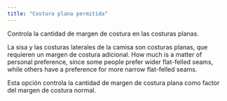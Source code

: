 ```yaml
---
title: "Costura plana permitida"
---
```


Controla la cantidad de margen de costura en las costuras planas.

La sisa y las costuras laterales de la camisa son costuras planas, que requieren un margen de costura adicional. How much is a matter of personal preference, since some people prefer wider flat-felled seams, while others have a preference for more narrow flat-felled seams.

Esta opción controla la cantidad de margen de costura plana como factor del margen de costura normal.




